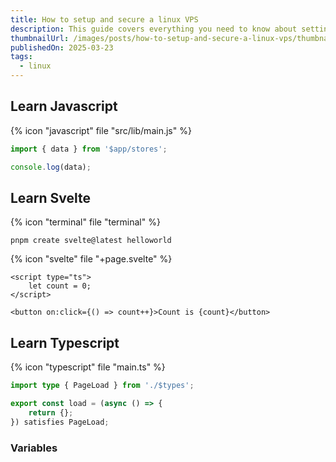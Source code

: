 ```yaml
---
title: How to setup and secure a linux VPS
description: This guide covers everything you need to know about setting up a Linux VPS, including SSH setup, security best practices, firewall configuration, and performance optimization.
thumbnailUrl: /images/posts/how-to-setup-and-secure-a-linux-vps/thumbnail.png
publishedOn: 2025-03-23
tags:
  - linux
---
```


## Learn Javascript

{% icon "javascript" file "src/lib/main.js" %}

```javascript
import { data } from '$app/stores';

console.log(data);
```

## Learn Svelte

{% icon "terminal" file "terminal" %}

```shell
pnpm create svelte@latest helloworld
```

{% icon "svelte" file "+page.svelte" %}

```svelte
<script type="ts">
	let count = 0;
</script>

<button on:click={() => count++}>Count is {count}</button>
```

## Learn Typescript

{% icon "typescript"  file "main.ts" %}

```typescript
import type { PageLoad } from './$types';

export const load = (async () => {
	return {};
}) satisfies PageLoad;
```

### Variables
